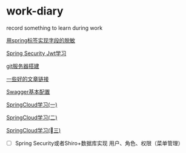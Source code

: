 # work-diary
record something to learn during work

[用spring标签实现字段的脱敏](/doc/用spring标签实现字段的脱敏.md)

[Spring Security Jwt学习](/doc/spring_security.md)

[git服务器搭建](/doc/git服务器搭建.md)

[一些好的文章链接](/doc/一些好的文章.md)

[Swagger基本配置](/doc/swagger.md)

[SpringCloud学习(一)](/doc/SpringCloud学习(一).md)

[SpringCloud学习(二)](/doc/SpringCloud学习(二).md)

[SpringCloud学习(三)](/doc/SpringCloud学习(三).md)

- [ ] Spring Security或者Shiro+数据库实现 用户、角色、权限（菜单管理）


